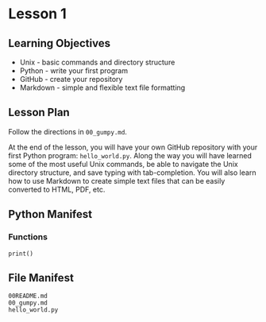 Lesson 1
========

## Learning Objectives ##

* Unix - basic commands and directory structure
* Python - write your first program
* GitHub - create your repository
* Markdown - simple and flexible text file formatting

## Lesson Plan ##

Follow the directions in `00_gumpy.md`.

At the end of the lesson, you will have your own GitHub repository with
your first Python program: `hello_world.py`. Along the way you will have
learned some of the most useful Unix commands, be able to navigate the
Unix directory structure, and save typing with tab-completion. You will
also learn how to use Markdown to create simple text files that can be
easily converted to HTML, PDF, etc.

## Python Manifest ##

### Functions

	print()

## File Manifest ##

	00README.md
	00_gumpy.md
	hello_world.py

